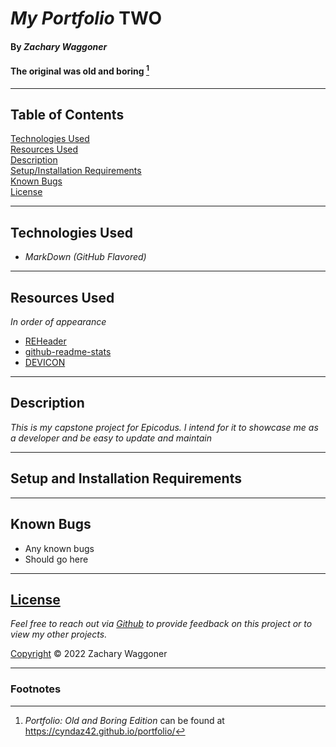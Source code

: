 # _My Portfolio_ TWO

#### By _Zachary Waggoner_

#### The original was old and boring [^1]

---
## Table of Contents
[Technologies Used](#technologies-used)  
[Resources Used](#resources-used)  
[Description](#description)  
[Setup/Installation Requirements](#setup-and-installation-requirements)  
[Known Bugs](#known-bugs)  
[License](#License)

---
## Technologies Used

* _MarkDown (GitHub Flavored)_

---
## Resources Used
_In order of appearance_

* [REHeader](https://reheader.glitch.me/home)
* [github-readme-stats](https://github.com/anuraghazra/github-readme-stats)
* [DEVICON](https://devicon.dev/)
---
## Description

_This is my capstone project for Epicodus. I intend for it to showcase me as a developer and be easy to update and maintain_

---
## Setup and Installation Requirements

---
## Known Bugs

* Any known bugs
* Should go here

---
## [License](/LICENSE)

_Feel free to reach out via [Github](https://github.com/CyndaZ42) to provide feedback on this project or to view my other projects._

[Copyright](/LICENSE) © 2022 Zachary Waggoner

---
### Footnotes

[^1]: _Portfolio: Old and Boring Edition_ can be found at https://cyndaz42.github.io/portfolio/